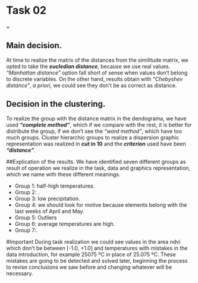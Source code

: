 # Task 02
=

## Main decision.
At time to realize the matrix of the distances from the similitude matrix, we opted to take the **_eucledian distance_**, because we use real values. _“Manhattan distance”_ option fall short of sense when values don’t belong to discrete variables. On the other hand, results obtain with _“Chebyshev distance”_, _a priori_, we could see they don’t be as correct as distance.

## Decision in the clustering.

To realize the group with the distance matrix in the dendograma, we have used **_“complete method”_**, which if we compare with the rest, it is better for distribute the group, if we don’t see the _“ward method"_, which have too much groups.
Cluster hierarchic groups to realize a dispersion graphic representation was realized in **cut in 10** and the **_criterion_** used have been **_“distance”_**.

##Explication of the results.
We have identified seven different groups as result of operation we realize in the task, data and graphics representation, which we name with these different meanings.
* Group 1: half-high temperatures.
* Group 2: .
* Group 3: low precipitation.
* Group 4: we should look for motive because elements belong with the last weeks of April and May.
* Group 5: Outliers
* Group 6: average temperatures are high.
* Group 7:.

#Important
During task realization we could see values in the area ndvi which don’t be between [-1.0, +1.0] and temperatures with mistakes in the data introduction, for example 25075 ºC in place of 25.075 ºC.
These mistakes are going to be detected and solved later, beginning the process to revise conclusions we saw before and changing whatever will be necessary. 
